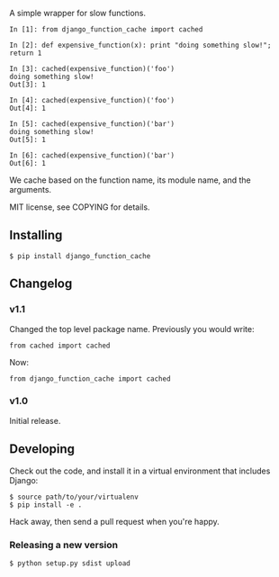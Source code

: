 A simple wrapper for slow functions.

    In [1]: from django_function_cache import cached

    In [2]: def expensive_function(x): print "doing something slow!"; return 1

    In [3]: cached(expensive_function)('foo')
    doing something slow!
    Out[3]: 1

    In [4]: cached(expensive_function)('foo')
    Out[4]: 1

    In [5]: cached(expensive_function)('bar')
    doing something slow!
    Out[5]: 1

    In [6]: cached(expensive_function)('bar')
    Out[6]: 1

We cache based on the function name, its module name, and the
arguments.

MIT license, see COPYING for details.

## Installing

    $ pip install django_function_cache

## Changelog

### v1.1

Changed the top level package name. Previously you would write:

    from cached import cached

Now:

    from django_function_cache import cached

### v1.0

Initial release.

## Developing

Check out the code, and install it in a virtual environment that
includes Django:

    $ source path/to/your/virtualenv
    $ pip install -e .

Hack away, then send a pull request when you're happy.

### Releasing a new version

    $ python setup.py sdist upload
